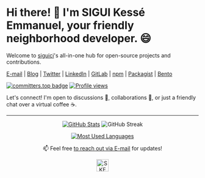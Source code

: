 # Hi there! 👋 I'm SIGUI Kessé Emmanuel, your friendly neighborhood developer. 😄

Welcome to [siguici](https://github.com/siguici)'s all-in-one hub for open-source projects and contributions.

[E-mail](mailto:siguici@proton.me)
| [Blog](https://dev.to/siguici)
| [Twitter](https://x.com/intent/follow?screen_name=siguici)
| [LinkedIn](https://linkedin.com/in/siguici)
| [GitLab](https://gitlab.com/siguici)
| [npm](https://npmjs.org/~siguici)
| [Packagist](https://packagist.org/users/siguici)
| [Bento](https://bento.me/siguici)

[![committers.top badge](https://user-badge.committers.top/tunisia/siguici.svg)](https://user-badge.committers.top/tunisia/siguici)
[![Profile views](https://komarev.com/ghpvc/?username=siguici)](https://github.com/siguici)

Let's connect! I'm open to discussions 💬, collaborations 🤝,
or just a friendly chat over a virtual coffee ☕️.

***

<div align="center">

[![GitHub Stats](https://github-readme-stats.vercel.app/api?username=siguici&count_private=true&show_icons=true&include_all_commits=true&theme=tokyonight)](https://github.com/siguici)
![GitHub Streak](https://github-readme-streak-stats.herokuapp.com/?user=siguici&card_width=default&theme=tokyonight)

[![Most Used Languages](https://github-readme-stats.vercel.app/api/top-langs/?username=siguici&hide_border=true&layout=donut-vertical&langs_count=10&theme=tokyonight)](https://github.com/siguici)

📫 Feel free [to reach out via E-mail](mailto:siguici@proton.me) for updates!

<a href="https://ske.deno.dev" target="__blank" title="Sigui Kessé Emmanuel">
    <img src="https://github.com/siguici/art/blob/HEAD/images/ske-armored.svg" alt="SKE" height="32"/>
</a>
</div>

<!--
- 🔭 I’m currently working on ...
- 🌱 I’m currently learning ...
- 👯 I’m looking to collaborate on ...
- 🤔 I’m looking for help with ...
- 💬 Ask me about ...
- 📫 How to reach me: ...
- 😄 Pronouns: ...
- ⚡ Fun fact: ...
-->
